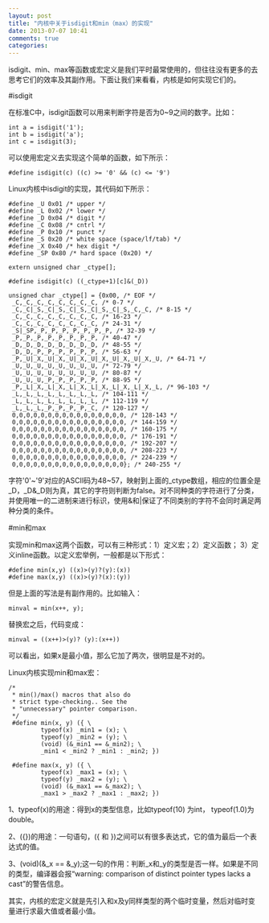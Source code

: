 ```yaml
---
layout: post
title: "内核中关于isdigit和min（max）的实现"
date: 2013-07-07 10:41
comments: true
categories: 
---
```

isdigit、min、max等函数或宏定义是我们平时最常使用的，但往往没有更多的去思考它们的效率及其副作用。下面让我们来看看，内核是如何实现它们的。

#isdigit

在标准C中，isdigit函数可以用来判断字符是否为0~9之间的数字。比如：

    int a = isdigit('1');
    int b = isdigit('a');
    int c = isdigit(3);

可以使用宏定义去实现这个简单的函数，如下所示：

    #define isdigit(c) ((c) >= '0' && (c) <= '9')

<!--more-->

Linux内核中isdigit的实现，其代码如下所示：

    #define _U 0x01 /* upper */
    #define _L 0x02 /* lower */
    #define _D 0x04 /* digit */
    #define _C 0x08 /* cntrl */
    #define _P 0x10 /* punct */
    #define _S 0x20 /* white space (space/lf/tab) */
    #define _X 0x40 /* hex digit */
    #define _SP 0x80 /* hard space (0x20) */
     
    extern unsigned char _ctype[];

    #define isdigit(c) ((_ctype+1)[c]&(_D))

    unsigned char _ctype[] = {0x00, /* EOF */
     _C,_C,_C,_C,_C,_C,_C,_C, /* 0-7 */
     _C,_C|_S,_C|_S,_C|_S,_C|_S,_C|_S,_C,_C, /* 8-15 */
     _C,_C,_C,_C,_C,_C,_C,_C, /* 16-23 */
     _C,_C,_C,_C,_C,_C,_C,_C, /* 24-31 */
     _S|_SP,_P,_P,_P,_P,_P,_P,_P, /* 32-39 */
     _P,_P,_P,_P,_P,_P,_P,_P, /* 40-47 */
     _D,_D,_D,_D,_D,_D,_D,_D, /* 48-55 */
     _D,_D,_P,_P,_P,_P,_P,_P, /* 56-63 */
     _P,_U|_X,_U|_X,_U|_X,_U|_X,_U|_X,_U|_X,_U, /* 64-71 */
     _U,_U,_U,_U,_U,_U,_U,_U, /* 72-79 */
     _U,_U,_U,_U,_U,_U,_U,_U, /* 80-87 */
     _U,_U,_U,_P,_P,_P,_P,_P, /* 88-95 */
     _P,_L|_X,_L|_X,_L|_X,_L|_X,_L|_X,_L|_X,_L, /* 96-103 */
     _L,_L,_L,_L,_L,_L,_L,_L, /* 104-111 */
     _L,_L,_L,_L,_L,_L,_L,_L, /* 112-119 */
     _L,_L,_L,_P,_P,_P,_P,_C, /* 120-127 */
     0,0,0,0,0,0,0,0,0,0,0,0,0,0,0,0, /* 128-143 */
     0,0,0,0,0,0,0,0,0,0,0,0,0,0,0,0, /* 144-159 */
     0,0,0,0,0,0,0,0,0,0,0,0,0,0,0,0, /* 160-175 */
     0,0,0,0,0,0,0,0,0,0,0,0,0,0,0,0, /* 176-191 */
     0,0,0,0,0,0,0,0,0,0,0,0,0,0,0,0, /* 192-207 */
     0,0,0,0,0,0,0,0,0,0,0,0,0,0,0,0, /* 208-223 */
     0,0,0,0,0,0,0,0,0,0,0,0,0,0,0,0, /* 224-239 */
     0,0,0,0,0,0,0,0,0,0,0,0,0,0,0,0}; /* 240-255 */

字符'0'~'9'对应的ASCII码为48~57，映射到上面的_ctype数组，相应的位置全是_D，_D&_D则为真，其它的字符则判断为false。对不同种类的字符进行了分类，并使用唯一的二进制来进行标识，使用&和|保证了不同类别的字符不会同时满足两种分类的条件。


#min和max

实现min和max这两个函数，可以有三种形式：1）定义宏；2）定义函数； 3）定义inline函数。以定义宏举例，一般都是以下形式：

    #define min(x,y) ((x)>(y)?(y):(x))
    #define max(x,y) ((x)>(y)?(x):(y))

但是上面的写法是有副作用的。比如输入：

    minval = min(x++, y);

替换宏之后，代码变成：

    minval = ((x++)>(y)? (y):(x++))

可以看出，如果x是最小值，那么它加了两次，很明显是不对的。

Linux内核实现min和max宏：

    /*
     * min()/max() macros that also do
     * strict type-checking.. See the
     * "unnecessary" pointer comparison.
     */
     #define min(x, y) ({ \
             typeof(x) _min1 = (x); \
             typeof(y) _min2 = (y); \
             (void) (&_min1 == &_min2); \
             _min1 < _min2 ? _min1 : _min2; })
     
     #define max(x, y) ({ \
             typeof(x) _max1 = (x); \
             typeof(y) _max2 = (y); \
             (void) (&_max1 == &_max2); \
             _max1 > _max2 ? _max1 : _max2; })

1、typeof(x)的用途：得到x的类型信息，比如typeof(10) 为int， typeof(1.0)为double。

2、({})的用途：一句语句，({ 和 })之间可以有很多表达式，它的值为最后一个表达式的值。

3、(void)(&_x == &_y);这一句的作用：判断_x和_y的类型是否一样。如果是不同的类型，编译器会报“warning: comparison of distinct pointer types lacks a cast”的警告信息。

其实，内核的宏定义就是先引入和x及y同样类型的两个临时变量，然后对临时变量进行求最大值或者最小值。